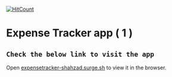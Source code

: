 [![HitCount](http://hits.dwyl.com/shahzad6077/1-Expense-Tracker-app.svg)](http://hits.dwyl.com/shahzad6077/1-Expense-Tracker-app)

# Expense Tracker app ( 1 )

## `Check the below link to visit the app`

Open [expensetracker-shahzad.surge.sh](http://expensetracker-shahzad.surge.sh/) to view it in the browser.
